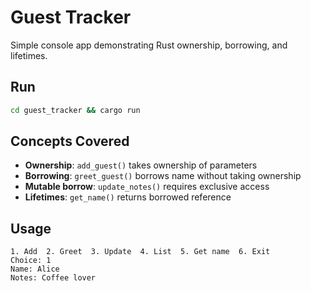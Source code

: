 # Guest Tracker

Simple console app demonstrating Rust ownership, borrowing, and lifetimes.

## Run
```bash
cd guest_tracker && cargo run
```

## Concepts Covered
- **Ownership**: `add_guest()` takes ownership of parameters
- **Borrowing**: `greet_guest()` borrows name without taking ownership  
- **Mutable borrow**: `update_notes()` requires exclusive access
- **Lifetimes**: `get_name()` returns borrowed reference

## Usage
```
1. Add  2. Greet  3. Update  4. List  5. Get name  6. Exit
Choice: 1
Name: Alice
Notes: Coffee lover
```